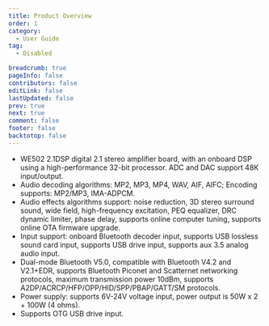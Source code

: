 ```yaml
---
title: Product Overview
order: 1
category:
  - User Guide
tag:
  - Disabled

breadcrumb: true
pageInfo: false
contributors: false
editLink: false
lastUpdated: false
prev: true
next: true
comment: false
footer: false
backtotop: false
---
```


<!-- more -->
- WE502 2.1DSP digital 2.1 stereo amplifier board, with an onboard DSP using a high-performance 32-bit processor. ADC and DAC support 48K input/output.
- Audio decoding algorithms: MP2, MP3, MP4, WAV, AIF, AIFC; Encoding supports: MP2/MP3, IMA-ADPCM.
- Audio effects algorithms support: noise reduction, 3D stereo surround sound, wide field, high-frequency excitation, PEQ equalizer, DRC dynamic limiter, phase delay, supports online computer tuning, supports online OTA firmware upgrade.
- Input support: onboard Bluetooth decoder input, supports USB lossless sound card input, supports USB drive input, supports aux 3.5 analog audio input.
- Dual-mode Bluetooth V5.0, compatible with Bluetooth V4.2 and V2.1+EDR, supports Bluetooth Piconet and Scatternet networking protocols, maximum transmission power 10dBm, supports A2DP/ACRCP/HFP/OPP/HID/SPP/PBAP/GATT/SM protocols.
- Power supply: supports 6V-24V voltage input, power output is 50W x 2 + 100W (4 ohms).
- Supports OTG USB drive input.